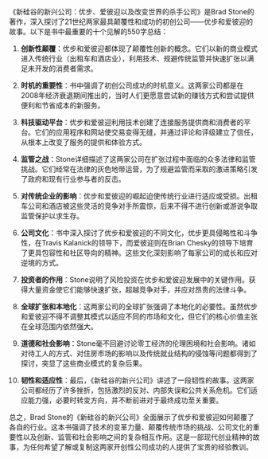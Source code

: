 《新硅谷的新兴公司：优步、爱彼迎以及改变世界的杀手公司》是Brad Stone的著作，深入探讨了21世纪两家最具颠覆性和成功的初创公司——优步和爱彼迎的故事。以下是书中最重要的十个见解的550字总结：

1. **创新性颠覆**：优步和爱彼迎都体现了颠覆性创新的概念。它们以新的商业模式进入传统行业（出租车和酒店业），利用技术、规避传统监管并快速扩张以满足未开发的消费者需求。

2. **时机的重要性**：书中强调了初创公司成功的时机意义。这两家公司都是在2008年经济衰退期间推出的，当时人们更愿意尝试新的赚钱方式和尝试提供便利和节省成本的新服务。

3. **科技驱动平台**：优步和爱彼迎利用技术创建了连接服务提供商和消费者的平台。它们的应用程序和网站使交易变得无缝，并通过评论和评级建立了信任，从根本上改变了服务的提供和体验方式。

4. **监管之战**：Stone详细描述了这两家公司在扩张过程中面临的众多法律和监管挑战。它们经常在法律的灰色地带运营，为了规避监管而采取的激进策略引发了政府和现有行业参与者的反击。

5. **对传统企业的影响**：优步和爱彼迎的崛起迫使传统行业进行适应或受损。出租车公司和酒店被这些灵活的竞争对手所震惊，后来不得不进行创新或游说争取监管保护以求生存。

6. **公司文化**：书中深入探讨了优步和爱彼迎的不同文化，优步更具侵略性和斗争性，在Travis Kalanick的领导下，而爱彼迎则在Brian Chesky的领导下培育了更具包容性和社区导向的精神。这些文化深刻影响了每家公司的成长和应对逆境的方式。

7. **投资者的作用**：Stone说明了风险投资在优步和爱彼迎发展中的关键作用。获得大量资金使它们能够快速扩张，超越竞争对手，并应对昂贵的法律斗争。

8. **全球扩张和本地化**：这两家公司的全球扩张强调了本地化的必要性。虽然优步和爱彼迎不得不调整其模式以适应不同的市场和文化，但它们的核心价值主张在全球范围内依然强大。

9. **道德和社会影响**：Stone毫不回避讨论零工经济的伦理困境和社会影响。诸如对待工人的方式、对住房市场的影响以及传统就业结构的侵蚀等问题都得到了探讨，突显了这些商业模式的复杂后果。

10. **韧性和适应性**：最后，《新硅谷的新兴公司》讲述了一段韧性的故事。这两家公司都经历了许多挫折，包括激烈的反对、内部失误和公共关系危机。它们适应能力强，必要时转变方向，并不断前进对于最终成功至关重要。

总之，Brad Stone的《新硅谷的新兴公司》全面展示了优步和爱彼迎如何颠覆了各自的行业。这本书强调了技术的变革力量、颠覆传统市场的挑战、公司文化的重要性以及创新、监管和社会影响之间的复杂相互作用。这是一部现代创业精神的故事，为任何希望了解或复制这两家开创性公司成功的人提供了宝贵的经验教训。